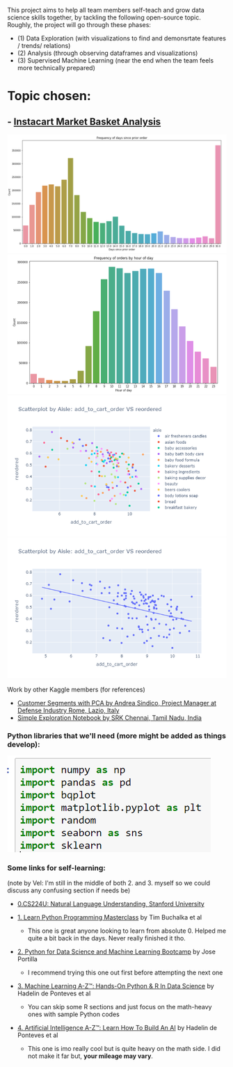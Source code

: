 This project aims to help all team members self-teach and grow data science skills together, by tackling the following open-source topic. Roughly, the project will go through these phases:
* (1) Data Exploration (with visualizations to find and demonsrtate features / trends/ relations)
* (2) Analysis (through observing dataframes and visualizations)
* (3) Supervised Machine Learning (near the end when the team feels more technically prepared)

# Topic chosen:
## - [Instacart Market Basket Analysis](https://www.kaggle.com/c/instacart-market-basket-analysis/overview)

![EDAViz_Kerstin_1](https://github.com/velwu/iSchool_Summer2020_proj/blob/master/data_viz_screenshots/Kerstin_Freq_Days_Since_Prior_Order.PNG)
![EDAViz_Kerstin_2](https://github.com/velwu/iSchool_Summer2020_proj/blob/master/data_viz_screenshots/Kerstin_Freq_o_Orders_by_Hr_o_Day.PNG)
![EDAViz_Vel_1](https://github.com/velwu/iSchool_Summer2020_proj/blob/master/data_viz_screenshots/Vel_Scatterplot%20by%20Aisle%20add_to_cart_order%20VS%20reordered.png)
![EDAViz_Vel_2](https://github.com/velwu/iSchool_Summer2020_proj/blob/master/data_viz_screenshots/Vel_Scatterplot%20by%20Aisle%20add_to_cart_order%20VS%20reordered_2.png)

Work by other Kaggle members (for references)
- [Customer Segments with PCA by Andrea Sindico, Project Manager at Defense Industry Rome, Lazio, Italy](https://www.kaggle.com/asindico/customer-segments-with-pca)
- [Simple Exploration Notebook by SRK Chennai, Tamil Nadu, India](https://www.kaggle.com/sudalairajkumar/simple-exploration-notebook-instacart)


### Python libraries that we'll need (more might be added as things develop):
![Snapshot Image 1](https://github.com/velwu/iSchool_Summer2020_proj/blob/master/libs_snapshot.PNG)


### Some links for self-learning:
(note by Vel: I'm still in the middle of both 2. and 3. myself so we could discuss any confusing section if needs be)
- [0.CS224U: Natural Language Understanding, Stanford University](https://web.stanford.edu/class/cs224u/)

- [1. Learn Python Programming Masterclass](https://www.udemy.com/share/101WaiAkEdcF5VR3o=/) by Tim Buchalka et al
  - This one is great anyone looking to learn from absolute 0. Helped me quite a bit back in the days. Never really finished it tho.

- [2. Python for Data Science and Machine Learning Bootcamp](https://www.udemy.com/share/101WaUAkEdcF5VR3o=/) by Jose Portilla
  - I recommend trying this one out first before attempting the next one
  
- [3. Machine Learning A-Z™: Hands-On Python & R In Data Science](https://www.udemy.com/share/101WciAkEdcF5VR3o=/) by Hadelin de Ponteves et al
  - You can skip some R sections and just focus on the math-heavy ones with sample Python codes

- [4. Artificial Intelligence A-Z™: Learn How To Build An AI](https://www.udemy.com/share/101WpyAkEdcF5VR3o=/) by Hadelin de Ponteves et al
  - This one is imo really cool but is quite heavy on the math side. I did not make it far but, **your mileage may vary**.
